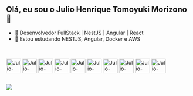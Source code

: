 ## Olá, eu sou o Julio Henrique Tomoyuki Morizono 👋

- 📖 Desenvolvedor FullStack | NestJS | Angular | React
- 🌱 Estou estudando NESTJS, Angular, Docker e AWS
##
<div style='display: inline_block'><br/>
    <img align='center' alt='Julio-NestJS' height='40' width='40' src="https://cdn.jsdelivr.net/gh/devicons/devicon@latest/icons/nestjs/nestjs-original.svg" />
    <img align='center' alt='Julio-Angular' height='40' width='40' src="https://cdn.jsdelivr.net/gh/devicons/devicon@latest/icons/angular/angular-original.svg" />
    <img align='center' alt='Julio-REACT' height='40' width='40' src="https://cdn.jsdelivr.net/gh/devicons/devicon@latest/icons/react/react-original.svg" />
    <img align='center' alt='Julio-NodeJS' height='40' width='40' src="https://cdn.jsdelivr.net/gh/devicons/devicon@latest/icons/nodejs/nodejs-plain.svg" />
    <img align='center' alt='Julio-Prisma' height='40' width='40' src="https://cdn.jsdelivr.net/gh/devicons/devicon@latest/icons/prisma/prisma-original.svg" />
    <img align='center' alt='Julio-HTML5' height='40' width='40' src="https://cdn.jsdelivr.net/gh/devicons/devicon@latest/icons/html5/html5-original.svg" />
    <img align='center' alt='Julio-CSS3' height='40' width='40' src="https://cdn.jsdelivr.net/gh/devicons/devicon@latest/icons/css3/css3-original.svg" />
    <img align='center' alt='Julio-MYSQL' height='40' width='40' src="https://cdn.jsdelivr.net/gh/devicons/devicon@latest/icons/mysql/mysql-original.svg" />
    <img align='center' alt='Julio-POSTGRESQL' height='40' width='40' src="https://cdn.jsdelivr.net/gh/devicons/devicon@latest/icons/postgresql/postgresql-original.svg" />
    <img align='center' alt='Julio-NGINX' height='40' width='40' src="https://cdn.jsdelivr.net/gh/devicons/devicon@latest/icons/nginx/nginx-original.svg" />
</div>

##

<div>
    <a href='https://www.linkedin.com/in/julio-henrique-tomoyuki-morizono-096256246/' target='_blank'>
        <img src='https://img.shields.io/badge/LinkedIn-0077B5?style=for-the-badge&logo=linkedin&logoColor=white' target='_blank'/>
    </a>
</div>

